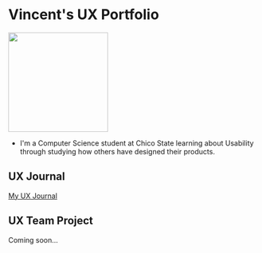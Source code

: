 # Vincent's UX Portfolio

<img src="/portfolio-bincent0929/assets/PXL_20250729_043316968.MP.jpg" width="200" />

- I'm a Computer Science student at Chico State learning about Usability through studying how others have designed their products.

## UX Journal

[My UX Journal](./journal/Vincent's%20UX%20Journal)

## UX Team Project

Coming soon...
